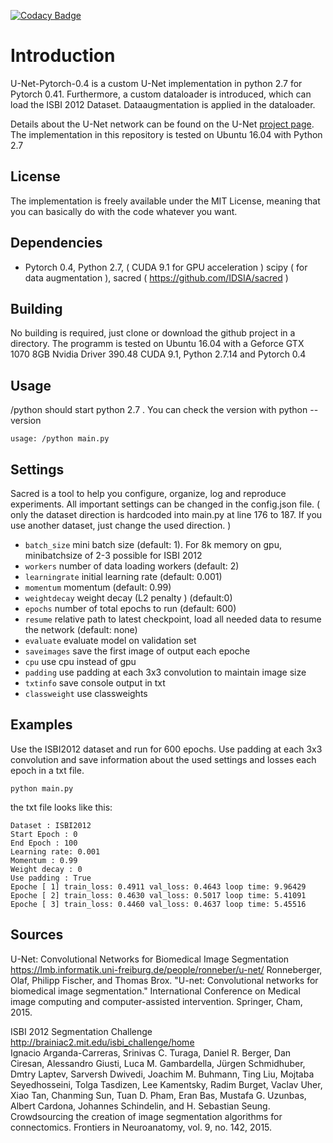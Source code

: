 [![Codacy Badge](https://api.codacy.com/project/badge/Grade/1da555f619cb4b63915efb74e2c64f4f)](https://www.codacy.com/app/Mastercorp/U-Net-Pytorch-0.4?utm_source=github.com&amp;utm_medium=referral&amp;utm_content=Mastercorp/U-Net-Pytorch-0.4&amp;utm_campaign=Badge_Grade)

# Introduction
U-Net-Pytorch-0.4 is a custom U-Net implementation in python 2.7 for Pytorch 0.41.
Furthermore, a custom dataloader is introduced, which can load the ISBI 2012 Dataset.
Dataaugmentation is applied in the dataloader.

Details about the U-Net network can be found on the U-Net [project page](<https://lmb.informatik.uni-freiburg.de/people/ronneber/u-net/>).
The implementation in this repository is tested on Ubuntu 16.04 with Python 2.7    


## License
The implementation is freely available under the MIT License,
meaning that you can basically do with the code whatever you want.

## Dependencies
*   Pytorch 0.4, Python 2.7, ( CUDA 9.1 for GPU acceleration ) scipy ( for data augmentation ), sacred ( <https://github.com/IDSIA/sacred> )
 
## Building
No building is required, just clone or download the github project in a directory. The programm is tested on Ubuntu 16.04 with a Geforce GTX 1070 8GB Nvidia Driver 390.48 CUDA 9.1, Python 2.7.14 and Pytorch 0.4  

## Usage
/python should start python 2.7 . You can check the version with python --version
```
usage: /python main.py 
```

## Settings 
Sacred is a tool to help you configure, organize, log and reproduce experiments. All important settings can be changed in the config.json file. ( only the dataset direction is hardcoded into main.py at line 176 to 187. If you use another dataset, just change the used direction. )

*   `batch_size`   mini batch size (default: 1). For 8k memory on gpu, minibatchsize of 2-3 possible for ISBI 2012
*   `workers`     number of data loading workers (default: 2)
*   `learningrate`                initial learning rate (default: 0.001)
*   `momentum`          momentum (default: 0.99)
*   `weightdecay`        weight decay (L2 penalty ) (default:0)
*   `epochs`            number of total epochs to run (default: 600)
*   `resume`      relative path to latest checkpoint, load all needed data to resume the network (default: none)
*   `evaluate`        evaluate model on validation set
*   `saveimages`     save the first image of output each epoche
*   `cpu`             use cpu instead of gpu
*   `padding`             use padding at each 3x3 convolution to maintain image size
*   `txtinfo`                  save console output in txt
*   `classweight`                 use classweights

## Examples
Use the ISBI2012 dataset and run for 600 epochs. Use padding at each 3x3 convolution and save information about the used settings and losses each epoch in a txt file.
```
python main.py
```
the txt file looks like this:
```
Dataset : ISBI2012
Start Epoch : 0
End Epoch : 100
Learning rate: 0.001
Momentum : 0.99
Weight decay : 0
Use padding : True
Epoche [ 1] train_loss: 0.4911 val_loss: 0.4643 loop time: 9.96429
Epoche [ 2] train_loss: 0.4630 val_loss: 0.5017 loop time: 5.41091
Epoche [ 3] train_loss: 0.4460 val_loss: 0.4637 loop time: 5.45516
```

## Sources
U-Net: Convolutional Networks for Biomedical Image Segmentation   
<https://lmb.informatik.uni-freiburg.de/people/ronneber/u-net/> 
Ronneberger, Olaf, Philipp Fischer, and Thomas Brox. "U-net: Convolutional networks for biomedical image segmentation." International Conference on Medical image computing and computer-assisted intervention. Springer, Cham, 2015.   

ISBI 2012 Segmentation Challenge   
<http://brainiac2.mit.edu/isbi_challenge/home>   
Ignacio Arganda-Carreras, Srinivas C. Turaga, Daniel R. Berger, Dan Ciresan, Alessandro Giusti, Luca M. Gambardella, Jürgen Schmidhuber, Dmtry Laptev, Sarversh Dwivedi, Joachim M. Buhmann, Ting Liu, Mojtaba Seyedhosseini, Tolga Tasdizen, Lee Kamentsky, Radim Burget, Vaclav Uher, Xiao Tan, Chanming Sun, Tuan D. Pham, Eran Bas, Mustafa G. Uzunbas, Albert Cardona, Johannes Schindelin, and H. Sebastian Seung. Crowdsourcing the creation of image segmentation algorithms for connectomics. Frontiers in Neuroanatomy, vol. 9, no. 142, 2015.   
